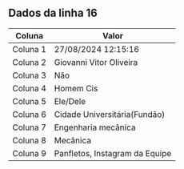 ## Dados da linha 16

| Coluna | Valor |
|--------|-------|
| Coluna 1 | 27/08/2024 12:15:16 |
| Coluna 2 | Giovanni Vitor Oliveira |
| Coluna 3 | Não |
| Coluna 4 | Homem Cis |
| Coluna 5 | Ele/Dele |
| Coluna 6 | Cidade Universitária(Fundão) |
| Coluna 7 | Engenharia mecânica |
| Coluna 8 | Mecânica |
| Coluna 9 | Panfletos, Instagram da Equipe |

